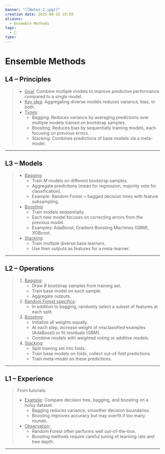 ```yaml
---
banner: "[[Notes-2.jpg]]"
creation date: 2025-08-15 19:59
aliases:
  - Ensemble Methods
tags:
  - 🧠
type:
---
```

# Ensemble Methods
## L4 – Principles
> - <u>Goal</u>: Combine multiple models to improve predictive performance compared to a single model.
> - <u>Key idea</u>: Aggregating diverse models reduces variance, bias, or both.
> - <u>Types</u>:
>   - Bagging: Reduces variance by averaging predictions over multiple models trained on bootstrap samples.
>   - Boosting: Reduces bias by sequentially training models, each focusing on previous errors.
>   - Stacking: Combines predictions of base models via a meta-model.
---
## L3 – Models
> - <u>Bagging</u>:
>   - Train $M$ models on different bootstrap samples.
>   - Aggregate predictions (mean for regression, majority vote for classification).
>   - Example: Random Forest = bagged decision trees with feature subsampling.
> - <u>Boosting</u>:
>   - Train models sequentially.
>   - Each new model focuses on correcting errors from the previous model.
>   - Examples: AdaBoost, Gradient Boosting Machines (GBM), XGBoost.
> - <u>Stacking</u>:
>   - Train multiple diverse base learners.
>   - Use their outputs as features for a meta-learner.
---
## L2 – Operations
> 1. <u>Bagging</u>:
>    - Draw $B$ bootstrap samples from training set.
>    - Train base model on each sample.
>    - Aggregate outputs.
> 2. <u>Random Forest specifics</u>:
>    - In addition to bagging, randomly select a subset of features at each split.
> 3. <u>Boosting</u>:
>    - Initialize all weights equally.
>    - At each step, increase weight of misclassified examples (AdaBoost) or fit residuals (GBM).
>    - Combine models with weighted voting or additive models.
> 4. <u>Stacking</u>:
>    - Split training set into folds.
>    - Train base models on folds, collect out-of-fold predictions.
>    - Train meta-model on these predictions.
---
## L1 – Experience
> From tutorials:
> - <u>Example</u>: Compare decision tree, bagging, and boosting on a noisy dataset.
>   - Bagging reduces variance, smoother decision boundaries.
>   - Boosting improves accuracy but may overfit if too many rounds.
> - <u>Observation</u>:
>   - Random Forest often performs well out-of-the-box.
>   - Boosting methods require careful tuning of learning rate and tree depth.
---
